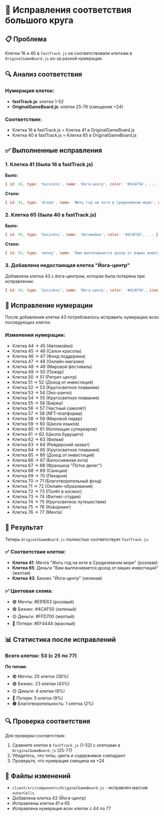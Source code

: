 # 🔧 Исправления соответствия большого круга

## 📋 Проблема
Клетки 16 и 40 в `fastTrack.js` не соответствовали клеткам в `OriginalGameBoard.js` из-за разной нумерации.

## 🔍 Анализ соответствия

### Нумерация клеток:
- **fastTrack.js**: клетки 1-52
- **OriginalGameBoard.js**: клетки 25-76 (смещение +24)

### Соответствие:
- Клетка 16 в fastTrack.js = Клетка 41 в OriginalGameBoard.js
- Клетка 40 в fastTrack.js = Клетка 65 в OriginalGameBoard.js

## ✅ Выполненные исправления

### 1. Клетка 41 (была 16 в fastTrack.js)
**Было:**
```javascript
{ id: 41, type: 'business', name: 'Йога-центр', color: '#4CAF50', ... }
```

**Стало:**
```javascript
{ id: 41, type: 'dream', name: 'Жить год на яхте в Средиземном море', color: '#E91E63', icon: '⛵', description: 'Годовая жизнь на роскошной яхте в прекрасном климате', cost: 300000, income: 0 }
```

### 2. Клетка 65 (была 40 в fastTrack.js)
**Было:**
```javascript
{ id: 65, type: 'business', name: 'Автомойки', color: '#4CAF50', ... }
```

**Стало:**
```javascript
{ id: 65, type: 'money', name: 'Вам выплачивается доход от ваших инвестиций', color: '#FFD700', icon: '$', description: 'Получение дохода от ранее приобретенных активов', cost: 0, income: 0 }
```

### 3. Добавлена недостающая клетка "Йога-центр"
Добавлена клетка 43 с йога-центром, которая была потеряна при исправлении:

```javascript
{ id: 43, type: 'business', name: 'Йога-центр', color: '#4CAF50', icon: '🧘', description: 'Йога- и медитационный центр', cost: 170000, income: 4500 }
```

## 🔄 Исправление нумерации

После добавления клетки 43 потребовалось исправить нумерацию всех последующих клеток:

### Изменения нумерации:
- Клетка 44 → 45 (Автомойки)
- Клетка 45 → 46 (Салон красоты)
- Клетка 46 → 47 (Фонд поддержки)
- Клетка 47 → 48 (Онлайн-магазин)
- Клетка 48 → 49 (Мировой фестиваль)
- Клетка 49 → 50 (Пожар)
- Клетка 50 → 51 (Ретрит-центр)
- Клетка 51 → 52 (Доход от инвестиций)
- Клетка 52 → 53 (Кругосветное плавание)
- Клетка 53 → 54 (Эко-ранчо)
- Клетка 54 → 55 (Кругосветное плавание)
- Клетка 55 → 56 (Биржа)
- Клетка 56 → 57 (Частный самолёт)
- Клетка 57 → 58 (NFT-платформа)
- Клетка 58 → 59 (Мировой лидер)
- Клетка 59 → 60 (Школа языков)
- Клетка 60 → 61 (Коллекция суперкаров)
- Клетка 61 → 62 (Школа будущего)
- Клетка 62 → 63 (Фильм)
- Клетка 63 → 64 (Рейдерский захват)
- Клетка 64 → 65 (Кругосветное плавание)
- Клетка 65 → 66 (Доход от инвестиций)
- Клетка 66 → 67 (Белоснежная яхта)
- Клетка 67 → 68 (Франшиза "Поток денег")
- Клетка 68 → 69 (Санкции)
- Клетка 69 → 70 (Пекарня)
- Клетка 70 → 71 (Благотворительный фонд)
- Клетка 71 → 72 (Онлайн-образование)
- Клетка 72 → 73 (Полёт в космос)
- Клетка 73 → 74 (Фитнес-студии)
- Клетка 74 → 75 (Кругосветное путешествие)
- Клетка 75 → 76 (Коворкинг)
- Клетка 76 → 77 (Мечта)

## 🎯 Результат

Теперь `OriginalGameBoard.js` полностью соответствует `fastTrack.js`:

### ✅ Соответствие клеток:
- **Клетка 41**: Мечта "Жить год на яхте в Средиземном море" (розовая)
- **Клетка 65**: Деньги "Вам выплачивается доход от ваших инвестиций" (желтая)
- **Клетка 43**: Бизнес "Йога-центр" (зеленая)

### ✅ Цветовая схема:
- 🟣 Мечты: #E91E63 (розовый)
- 🟢 Бизнес: #4CAF50 (зеленый)
- 🟡 Деньги: #FFD700 (желтый)
- 🔴 Потери: #EF4444 (красный)

## 📊 Статистика после исправлений

### Всего клеток: 53 (с 25 по 77)

**По типам:**
- 🟣 Мечты: 20 клеток (38%)
- 🟢 Бизнес: 23 клетки (43%)
- 🟡 Деньги: 4 клетки (8%)
- 🔴 Потери: 5 клеток (9%)
- 🟠 Благотворительность: 1 клетка (2%)

## 🔍 Проверка соответствия

Для проверки соответствия:
1. Сравните клетки в `fastTrack.js` (1-52) с клетками в `OriginalGameBoard.js` (25-77)
2. Убедитесь, что типы, цвета и содержимое совпадают
3. Проверьте, что нумерация смещена на +24

## 📁 Файлы изменений

- `client/src/components/OriginalGameBoard.js` - исправлен массив `outerCells`
- Добавлена клетка 43 (Йога-центр)
- Исправлены клетки 41 и 65
- Исправлена нумерация всех клеток с 44 по 77
